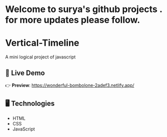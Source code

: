 


# Welcome to surya's github projects . for more updates please follow.



# Vertical-Timeline
A mini logical project of javascript



## 🔴 Live Demo

👉 **Preview**: https://wonderful-bombolone-2adef3.netlify.app/

## 🖥️ Technologies

- HTML
- CSS
- JavaScript

